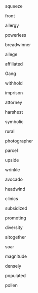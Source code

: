 squeeze

front

allergy

powerless

breadwinner

allege

affiliated

Gang

withhold

imprison

attorney

harshest

symbolic

rural

photographer

parcel

upside

wrinkle

avocado

headwind

clinics

subsidized

promoting

diversity

altogether

soar

magnitude

densely

populated

pollen

